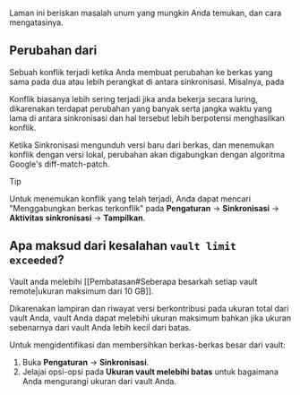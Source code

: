 Laman ini beriskan masalah unum yang mungkin Anda temukan, dan cara mengatasinya.

## Perubahan dari

Sebuah konflik terjadi ketika Anda membuat perubahan ke berkas yang sama pada dua atau lebih perangkat di antara sinkronisasi. Misalnya, pada

Konflik biasanya lebih sering terjadi jika anda bekerja secara luring, dikarenakan terdapat perubahan yang banyak serta jangka waktu yang lama di antara sinkronisasi dan hal tersebut lebih berpotensi menghasilkan konflik.

Ketika Sinkronisasi mengunduh versi baru dari berkas, dan menemukan konflik dengan versi lokal, perubahan akan digabungkan dengan algoritma Google's diff-match-patch.

> [!tip]
> Untuk menemukan konflik yang telah terjadi, Anda dapat mencari "Menggabungkan berkas terkonflik" pada **Pengaturan** → **Sinkronisasi** → **Aktivitas sinkronisasi** → **Tampilkan**.

## Apa maksud dari kesalahan `vault limit exceeded`?

Vault anda melebihi [[Pembatasan#Seberapa besarkah setiap vault remote|ukuran maksimum dari 10 GB]].

Dikarenakan lampiran dan riwayat versi berkontribusi pada ukuran total dari vault Anda, vault Anda dapat melebihi ukuran maksimum bahkan jika ukuran sebenarnya dari vault Anda lebih kecil dari batas.

Untuk mengidentifikasi dan membersihkan berkas-berkas besar dari vault:

1. Buka **Pengaturan** -> **Sinkronisasi**.
2. Jelajai opsi-opsi pada **Ukuran vault melebihi batas** untuk bagaimana Anda mengurangi ukuran dari vault Anda.
